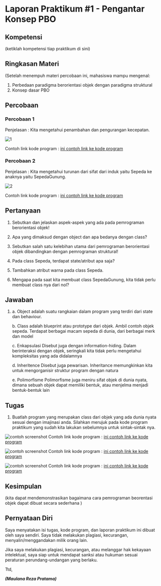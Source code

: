 # Laporan Praktikum #1 - Pengantar Konsep PBO

## Kompetensi

(ketiklah kompetensi tiap praktikum di sini)

## Ringkasan Materi

(Setelah menempuh materi percobaan ini, mahasiswa mampu mengenal:
1. Perbedaan paradigma berorientasi objek dengan paradigma struktural
2. Konsep dasar PBO

## Percobaan

### Percobaan 1
Penjelasan : Kita mengetahui penambahan dan pengurangan kecepatan.

![1](img/1.PNG)

Contoh link kode program : [ini contoh link ke kode program](../../src/1_Pengantar_Konsep_PBO/Sepeda1841720046Reza.java)

### Percobaan 2

Penjelasan : Kita mengetahui turunan dari sifat dari induk yaitu Sepeda ke anaknya yaitu SepedaGunung.

![2](img/2.PNG)

Contoh link kode program : [ini contoh link ke kode program](../../src/1_Pengantar_Konsep_PBO/SepedaDemo1841720046Reza.java)

## Pertanyaan

1. Sebutkan dan jelaskan aspek-aspek yang ada pada pemrograman berorientasi objek!

2. Apa yang dimaksud dengan object dan apa bedanya dengan class?

3. Sebutkan salah satu kelebihan utama dari pemrograman berorientasi objek dibandingkan
dengan pemrograman struktural!
4. Pada class Sepeda, terdapat state/atribut apa saja?
5. Tambahkan atribut warna pada class Sepeda.
6. Mengapa pada saat kita membuat class SepedaGunung, kita tidak perlu membuat class nya dari
nol?


## Jawaban
1. a. Object adalah suatu rangkaian dalam program yang terdiri dari state dan behaviour. 
 
    b. Class adalah blueprint atau prototype dari objek. Ambil contoh objek sepeda. Terdapat berbagai
macam sepeda di dunia, dari berbagai merk dan model

    c. Enkapsulasi Disebut juga dengan information-hiding. Dalam berinteraksi dengan objek, seringkali kita tidak
perlu mengetahui kompleksitas yang ada didalamnya

    d. Inheritence Disebut juga pewarisan. Inheritance memungkinkan kita untuk mengorganisir struktur program
dengan natura

    e. Polimorfisme Polimorfisme juga meniru sifat objek di dunia nyata, dimana sebuah objek dapat memiliki
bentuk, atau menjelma menjadi bentuk-bentuk lain



## Tugas
1. Buatlah program yang merupakan class dari objek yang ada dunia nyata sesuai dengan imajinasi
anda. Silahkan merujuk pada kode program praktikum yang sudah kita lakukan sebelumnya
untuk sintak-sintak nya.

![contoh screenshot](img/tgs.PNG)
Contoh link kode program : [ini contoh link ke kode program](../../src/1_Pengantar_Konsep_PBO/BekerVapeDemo1841720046.java)

![contoh screenshot](img/tgs.PNG)
Contoh link kode program : [ini contoh link ke kode program](../../src/1_Pengantar_Konsep_PBO/BekerVape1841720046Reza.java)

![contoh screenshot](img/tgs.PNG)
Contoh link kode program : [ini contoh link ke kode program](../../src/1_Pengantar_Konsep_PBO/BekerVapePods1841720046Reza.java)


## Kesimpulan

(kita dapat mendemonstrasikan bagaimana cara pemrograman beorentasi objek dapat dibuat secara sederhana )

## Pernyataan Diri

Saya menyatakan isi tugas, kode program, dan laporan praktikum ini dibuat oleh saya sendiri. Saya tidak melakukan plagiasi, kecurangan, menyalin/menggandakan milik orang lain.

Jika saya melakukan plagiasi, kecurangan, atau melanggar hak kekayaan intelektual, saya siap untuk mendapat sanksi atau hukuman sesuai peraturan perundang-undangan yang berlaku.

Ttd,

***(Maulana Reza Pratama)***
